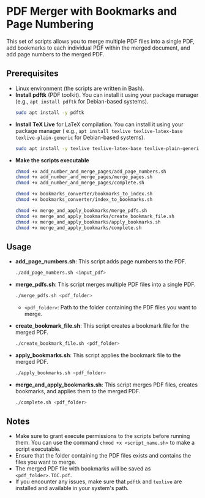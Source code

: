 # PDF Merger with Bookmarks and Page Numbering

This set of scripts allows you to merge multiple PDF files into a single PDF, add bookmarks to each individual PDF
within the merged document, and add page numbers to the merged PDF.

## Prerequisites

- Linux environment (the scripts are written in Bash).
- **Install pdftk** (PDF toolkit). You can install it using your package manager (e.g., `apt install pdftk` for
  Debian-based systems).
  ```bash
  sudo apt install -y pdftk
  ```
- **Install TeX Live** for LaTeX compilation. You can install it using your package manager (
  e.g., `apt install texlive texlive-latex-base texlive-plain-generic` for Debian-based systems).
  ```bash
  sudo apt install -y texlive texlive-latex-base texlive-plain-generic
  ```
- **Make the scripts executable**
   ```bash
   chmod +x add_number_and_merge_pages/add_page_numbers.sh
   chmod +x add_number_and_merge_pages/merge_pages.sh
   chmod +x add_number_and_merge_pages/complete.sh 
   ```
     ```bash
   chmod +x bookmarks_converter/bookmarks_to_index.sh
   chmod +x bookmarks_converter/index_to_bookmarks.sh
   ```
     ```bash
   chmod +x merge_and_apply_bookmarks/merge_pdfs.sh  
   chmod +x merge_and_apply_bookmarks/create_bookmark_file.sh  
   chmod +x merge_and_apply_bookmarks/apply_bookmarks.sh  
   chmod +x merge_and_apply_bookmarks/complete.sh  
   ```

## Usage

- **add_page_numbers.sh**: This script adds page numbers to the PDF.
    ```bash
    ./add_page_numbers.sh <input_pdf>
    ```
- **merge_pdfs.sh**: This script merges multiple PDF files into a single PDF.
    ```bash
    ./merge_pdfs.sh <pdf_folder>
    ```
    - `<pdf_folder>`: Path to the folder containing the PDF files you want to merge.
- **create_bookmark_file.sh**: This script creates a bookmark file for the merged PDF.

    ```bash
    ./create_bookmark_file.sh <pdf_folder>
    ```
- **apply_bookmarks.sh**: This script applies the bookmark file to the merged PDF.

    ```bash
    ./apply_bookmarks.sh <pdf_folder>
    ```
- **merge_and_apply_bookmarks.sh**: This script merges PDF files, creates bookmarks, and applies them to the merged PDF.
    ```bash
    ./complete.sh <pdf_folder>
    ```

## Notes

- Make sure to grant execute permissions to the scripts before running them. You can use the
  command `chmod +x <script_name.sh>` to make a script executable.
- Ensure that the folder containing the PDF files exists and contains the files you want to merge.
- The merged PDF file with bookmarks will be saved as `<pdf_folder>.TOC.pdf`.
- If you encounter any issues, make sure that `pdftk` and `texlive` are installed and available in your system's path.